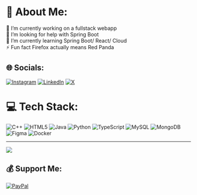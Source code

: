 # 💫 About Me:
🔭 I’m currently working on a fullstack webapp<br>🤝 I’m looking for help with Spring Boot<br>🌱 I’m currently learning Spring Boot/ React/ Cloud<br>⚡ Fun fact Firefox actually means Red Panda


## 🌐 Socials:
[![Instagram](https://img.shields.io/badge/Instagram-%23E4405F.svg?logo=Instagram&logoColor=white)](https://instagram.com/soumik_0345) [![LinkedIn](https://img.shields.io/badge/LinkedIn-%230077B5.svg?logo=linkedin&logoColor=white)](https://linkedin.com/in/soumikx) [![X](https://img.shields.io/badge/X-black.svg?logo=X&logoColor=white)](https://x.com/smik_0) 

# 💻 Tech Stack:
![C++](https://img.shields.io/badge/c++-%2300599C.svg?style=flat&logo=c%2B%2B&logoColor=white) ![HTML5](https://img.shields.io/badge/html5-%23E34F26.svg?style=flat&logo=html5&logoColor=white) ![Java](https://img.shields.io/badge/java-%23ED8B00.svg?style=flat&logo=openjdk&logoColor=white) ![Python](https://img.shields.io/badge/python-3670A0?style=flat&logo=python&logoColor=ffdd54) ![TypeScript](https://img.shields.io/badge/typescript-%23007ACC.svg?style=flat&logo=typescript&logoColor=white) ![MySQL](https://img.shields.io/badge/mysql-4479A1.svg?style=flat&logo=mysql&logoColor=white) ![MongoDB](https://img.shields.io/badge/MongoDB-%234ea94b.svg?style=flat&logo=mongodb&logoColor=white) ![Figma](https://img.shields.io/badge/figma-%23F24E1E.svg?style=flat&logo=figma&logoColor=white) ![Docker](https://img.shields.io/badge/docker-%230db7ed.svg?style=flat&logo=docker&logoColor=white)

---
[![](https://visitcount.itsvg.in/api?id=Smiky0&icon=1&color=0)](https://visitcount.itsvg.in)

  ## 💰 Support Me:
  [![PayPal](https://img.shields.io/badge/PayPal-00457C?style=for-the-badge&logo=paypal&logoColor=white)](https://paypal.me/smik101) 

  
<!-- Proudly created with GPRM ( https://gprm.itsvg.in ) -->
